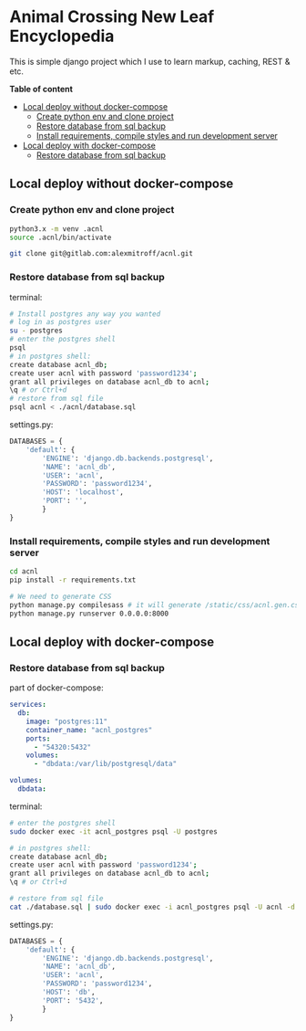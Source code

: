 # Animal Crossing New Leaf Encyclopedia
This is simple django project which I use to learn markup, caching, REST & etc.

**Table of content**
- [Local deploy without docker-compose](#local-deploy-without-docker-compose)
  - [Create python env and clone project](#create-python-env-and-clone-project)
  - [Restore database from sql backup](#restore-database-from-sql-backup)
  - [Install requirements, compile styles and run development server ](#install-requirements-compile-styles-and-run-development-server )
- [Local deploy with docker-compose](#local-deploy-with-docker-compose)
  - [Restore database from sql backup](#restore-database-from-sql-backup-2)


## Local deploy without docker-compose

### Create python env and clone project
```bash
python3.x -m venv .acnl
source .acnl/bin/activate

git clone git@gitlab.com:alexmitroff/acnl.git
```

### Restore database from sql backup
terminal:
```bash
# Install postgres any way you wanted
# log in as postgres user
su - postgres
# enter the postgres shell
psql
# in postgres shell:
create database acnl_db;
create user acnl with password 'password1234';
grant all privileges on database acnl_db to acnl;
\q # or Ctrl+d
# restore from sql file
psql acnl < ./acnl/database.sql
```
settings.py:
```python
DATABASES = {
    'default': {
        'ENGINE': 'django.db.backends.postgresql',
        'NAME': 'acnl_db',
        'USER': 'acnl',
        'PASSWORD': 'password1234',
        'HOST': 'localhost',
        'PORT': '',
        }
}
```
### Install requirements, compile styles and run development server 
```bash
cd acnl
pip install -r requirements.txt

# We need to generate CSS
python manage.py compilesass # it will generate /static/css/acnl.gen.css (minimized)
python manage.py runserver 0.0.0.0:8000
```

## Local deploy with docker-compose

### Restore database from sql backup
part of docker-compose:
```yaml
services:
  db:
    image: "postgres:11"
    container_name: "acnl_postgres"
    ports:
      - "54320:5432"
    volumes:
      - "dbdata:/var/lib/postgresql/data"

volumes:
  dbdata:
```
terminal:
```bash
# enter the postgres shell
sudo docker exec -it acnl_postgres psql -U postgres

# in postgres shell:
create database acnl_db;
create user acnl with password 'password1234';
grant all privileges on database acnl_db to acnl;
\q # or Ctrl+d

# restore from sql file
cat ./database.sql | sudo docker exec -i acnl_postgres psql -U acnl -d acnl_db 
```
settings.py:
```python
DATABASES = {
    'default': {
        'ENGINE': 'django.db.backends.postgresql',
        'NAME': 'acnl_db',
        'USER': 'acnl',
        'PASSWORD': 'password1234',
        'HOST': 'db',
        'PORT': '5432',
        }
}
```